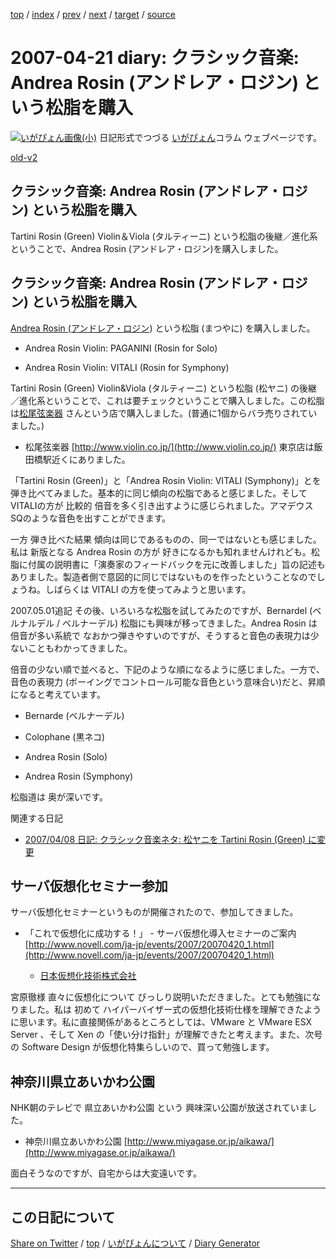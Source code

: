 [top](../index.html) 
 / [index](https://igapyon.github.io/diary/2007/index.html) 
 / [prev](https://igapyon.github.io/diary/2007/ig070420.html) 
 / [next](https://igapyon.github.io/diary/2007/ig070422.html) 
 / [target](https://igapyon.github.io/diary/2007/ig070421.html) 
 / [source](https://github.com/igapyon/diary/blob/gh-pages/2007/ig070421.html.src.md) 

2007-04-21 diary: クラシック音楽: Andrea Rosin (アンドレア・ロジン) という松脂を購入
=====================================================================================================
[![いがぴょん画像(小)](https://igapyon.github.io/diary/images/iga200306s.jpg "いがぴょん")](https://igapyon.github.io/diary/memo/memoigapyon.html) 日記形式でつづる [いがぴょん](https://igapyon.github.io/diary/memo/memoigapyon.html)コラム ウェブページです。

[old-v2](ig070421-orig.html)

## クラシック音楽: Andrea Rosin (アンドレア・ロジン) という松脂を購入

Tartini Rosin (Green) Violin＆Viola (タルティーニ) という松脂の後継／進化系ということで、Andrea Rosin (アンドレア・ロジン)を購入しました。


## クラシック音楽: Andrea Rosin (アンドレア・ロジン) という松脂を購入

[Andrea Rosin (アンドレア・ロジン](http://www.cremonainseoul.com/jp_html/rosin/rosin.htm)) という松脂 (まつやに) を購入しました。

* Andrea Rosin Violin: PAGANINI (Rosin for Solo)
  
* Andrea Rosin Violin: VITALI (Rosin for Symphony)

Tartini Rosin (Green) Violin&Viola (タルティーニ) という松脂 (松ヤニ) の後継／進化系ということで、これは要チェックということで購入しました。この松脂は[松尾弦楽器](http://www.violin.co.jp/) さんという店で購入しました。(普通に1個からバラ売りされていました。)

* 松尾弦楽器
  [http://www.violin.co.jp/](http://www.violin.co.jp/)
  東京店は飯田橋駅近くにありました。

「Tartini Rosin (Green)」と「Andrea Rosin Violin: VITALI (Symphony)」とを弾き比べてみました。基本的に同じ傾向の松脂であると感じました。そして
VITALIの方が 比較的 倍音を多く引き出すように感じられました。アマデウスSQのような音色を出すことができます。

一方 弾き比べた結果 傾向は同じであるものの、同一ではないとも感じました。私は 新版となる Andrea Rosin の方が 好きになるかも知れませんけれども。松脂に付属の説明書に「演奏家のフィードバックを元に改善しました」旨の記述もありました。製造者側で意図的に同じではないものを作ったということなのでしょうね。しばらくは VITALI の方を使ってみようと思います。

2007.05.01追記 その後、いろいろな松脂を試してみたのですが、Bernardel (ベルナルデル / ベルナーデル) 松脂にも興味が移ってきました。Andrea
Rosin は 倍音が多い系統で なおかつ弾きやすいのですが、そうすると音色の表現力は少ないこともわかってきました。

倍音の少ない順で並べると、下記のような順になるように感じました。一方で、音色の表現力 (ボーイングでコントロール可能な音色という意味合い)だと、昇順になると考えています。

* Bernarde (ベルナーデル)
  
* Colophane (黒ネコ)
  
* Andrea Rosin (Solo)
  
* Andrea Rosin (Symphony)

松脂道は 奥が深いです。

関連する日記

* [2007/04/08 日記: クラシック音楽ネタ: 松ヤニを Tartini Rosin (Green) に変更](ig070408.html)

## サーバ仮想化セミナー参加

サーバ仮想化セミナーというものが開催されたので、参加してきました。

* 「これで仮想化に成功する！」 - サーバ仮想化導入セミナーのご案内
  [http://www.novell.com/ja-jp/events/2007/20070420_1.html](http://www.novell.com/ja-jp/events/2007/20070420_1.html)
  
  * [日本仮想化技術株式会社](http://virtualtech.jp/)
  

宮原徹様 直々に仮想化について びっしり説明いただきました。とても勉強になりました。私は 初めて ハイパーバイザー式の仮想化技術仕様を理解できたように思います。私に直接関係があるところとしては、VMware と VMware ESX Server 、そして Xen の「使い分け指針」が理解できたと考えます。また、次号の
Software Design が仮想化特集らしいので、買って勉強します。

## 神奈川県立あいかわ公園

NHK朝のテレビで 県立あいかわ公園 という 興味深い公園が放送されていました。

* 神奈川県立あいかわ公園
  [http://www.miyagase.or.jp/aikawa/](http://www.miyagase.or.jp/aikawa/)

面白そうなのですが、自宅からは大変遠いです。

----------------------------------------------------------------------------------------------------

## この日記について

[Share on Twitter](https://twitter.com/intent/tweet?hashtags=igapyon%2Cdiary%2C%E3%81%84%E3%81%8C%E3%81%B4%E3%82%87%E3%82%93&text=%E3%82%AF%E3%83%A9%E3%82%B7%E3%83%83%E3%82%AF%E9%9F%B3%E6%A5%BD%3A+Andrea+Rosin+%28%E3%82%A2%E3%83%B3%E3%83%89%E3%83%AC%E3%82%A2%E3%83%BB%E3%83%AD%E3%82%B8%E3%83%B3%29+%E3%81%A8%E3%81%84%E3%81%86%E6%9D%BE%E8%84%82%E3%82%92%E8%B3%BC%E5%85%A5&url=https%3A%2F%2Figapyon.github.io%2Fdiary%2F2007%2Fig070421.html) / [top](../index.html) / [いがぴょんについて](https://igapyon.github.io/diary/memo/memoigapyon.html) / [Diary Generator](https://github.com/igapyon/igapyonv3)
